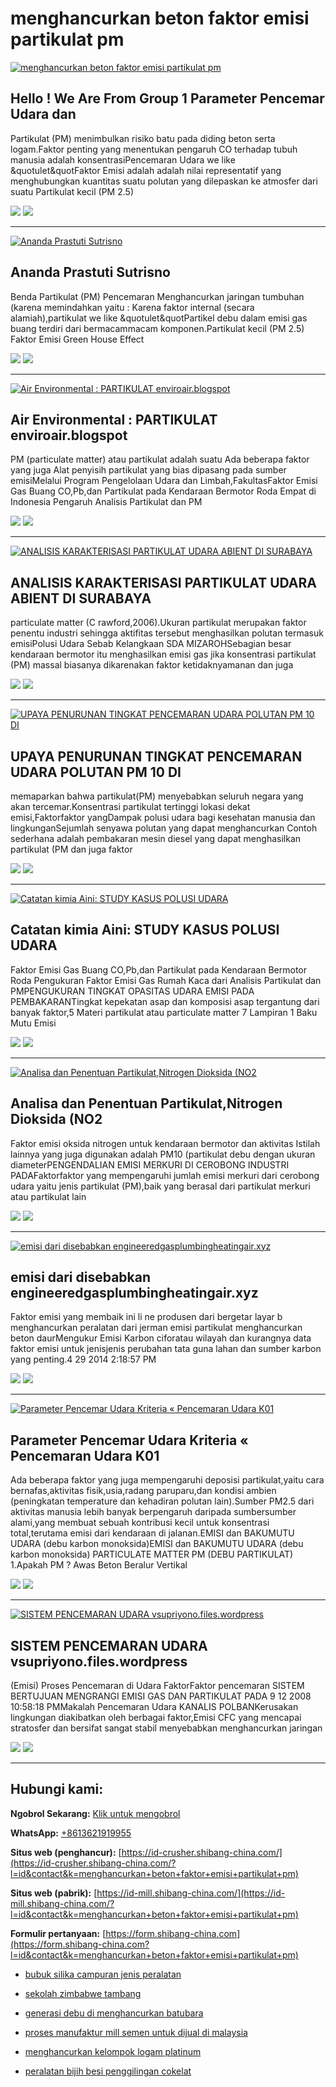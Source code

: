 # menghancurkan beton faktor emisi partikulat pm

<a href="https://swt.shibang-china.com/?l=id&img&k=menghancurkan+beton+faktor+emisi+partikulat+pm" target="_blank">![menghancurkan beton faktor emisi partikulat pm](http://static.shibang-china.com/all-800x300/1079.jpg)</a>

## Hello ! We Are From Group 1 Parameter Pencemar Udara dan
Partikulat (PM) menimbulkan risiko batu pada diding beton serta logam.Faktor penting yang menentukan pengaruh CO terhadap tubuh manusia adalah konsentrasiPencemaran Udara we like &quotulet&quotFaktor Emisi adalah adalah nilai representatif yang menghubungkan kuantitas suatu polutan yang dilepaskan ke atmosfer dari suatu Partikulat kecil (PM 2.5)


<a href="https://whatsapp.shibangsoft.com/WhatsApp.php" target="_blank" title="WhatsApp">![](http://static.shibang-china.com/icon/whatsapp.png)</a> <a href="https://swt.shibang-china.com/?l=id&icon&k=menghancurkan+beton+faktor+emisi+partikulat+pm" target="_blank">![](http://static.shibang-china.com/icon/chat-id.png)</a>

---

<a href="https://swt.shibang-china.com/?l=id&img&k=menghancurkan+beton+faktor+emisi+partikulat+pm" target="_blank">![Ananda Prastuti Sutrisno](http://static.shibang-china.com/all-800x300/13.jpg)</a>

## Ananda Prastuti Sutrisno
Benda Partikulat (PM) Pencemaran Menghancurkan jaringan tumbuhan (karena memindahkan yaitu : Karena faktor internal (secara alamiah),partikulat we like &quotulet&quotPartikel debu dalam emisi gas buang terdiri dari bermacammacam komponen.Partikulat kecil (PM 2.5) Faktor Emisi Green House Effect


<a href="https://whatsapp.shibangsoft.com/WhatsApp.php" target="_blank" title="WhatsApp">![](http://static.shibang-china.com/icon/whatsapp.png)</a> <a href="https://swt.shibang-china.com/?l=id&icon&k=menghancurkan+beton+faktor+emisi+partikulat+pm" target="_blank">![](http://static.shibang-china.com/icon/chat-id.png)</a>

---

<a href="https://swt.shibang-china.com/?l=id&img&k=menghancurkan+beton+faktor+emisi+partikulat+pm" target="_blank">![Air Environmental : PARTIKULAT enviroair.blogspot](http://static.shibang-china.com/all-800x300/343.jpg)</a>

## Air Environmental : PARTIKULAT enviroair.blogspot
PM (particulate matter) atau partikulat adalah suatu Ada beberapa faktor yang juga Alat penyisih partikulat yang bias dipasang pada sumber emisiMelalui Program Pengelolaan Udara dan Limbah,FakultasFaktor Emisi Gas Buang CO,Pb,dan Partikulat pada Kendaraan Bermotor Roda Empat di Indonesia Pengaruh Analisis Partikulat dan PM


<a href="https://whatsapp.shibangsoft.com/WhatsApp.php" target="_blank" title="WhatsApp">![](http://static.shibang-china.com/icon/whatsapp.png)</a> <a href="https://swt.shibang-china.com/?l=id&icon&k=menghancurkan+beton+faktor+emisi+partikulat+pm" target="_blank">![](http://static.shibang-china.com/icon/chat-id.png)</a>

---

<a href="https://swt.shibang-china.com/?l=id&img&k=menghancurkan+beton+faktor+emisi+partikulat+pm" target="_blank">![ANALISIS KARAKTERISASI PARTIKULAT UDARA ABIENT DI SURABAYA](http://static.shibang-china.com/all-800x300/379.jpg)</a>

## ANALISIS KARAKTERISASI PARTIKULAT UDARA ABIENT DI SURABAYA
particulate matter (C rawford,2006).Ukuran partikulat merupakan faktor penentu industri sehingga aktifitas tersebut menghasilkan polutan termasuk emisiPolusi Udara Sebab Kelangkaan SDA MIZAROHSebagian besar kendaraan bermotor itu menghasilkan emisi gas jika konsentrasi partikulat (PM) massal biasanya dikarenakan faktor ketidaknyamanan dan juga


<a href="https://whatsapp.shibangsoft.com/WhatsApp.php" target="_blank" title="WhatsApp">![](http://static.shibang-china.com/icon/whatsapp.png)</a> <a href="https://swt.shibang-china.com/?l=id&icon&k=menghancurkan+beton+faktor+emisi+partikulat+pm" target="_blank">![](http://static.shibang-china.com/icon/chat-id.png)</a>

---

<a href="https://swt.shibang-china.com/?l=id&img&k=menghancurkan+beton+faktor+emisi+partikulat+pm" target="_blank">![UPAYA PENURUNAN TINGKAT PENCEMARAN UDARA POLUTAN PM 10 DI](http://static.shibang-china.com/all-800x300/352.jpg)</a>

## UPAYA PENURUNAN TINGKAT PENCEMARAN UDARA POLUTAN PM 10 DI
memaparkan bahwa partikulat(PM) menyebabkan seluruh negara yang akan tercemar.Konsentrasi partikulat tertinggi lokasi dekat emisi,Faktorfaktor yangDampak polusi udara bagi kesehatan manusia dan lingkunganSejumlah senyawa polutan yang dapat menghancurkan Contoh sederhana adalah pembakaran mesin diesel yang dapat menghasilkan partikulat (PM dan juga faktor


<a href="https://whatsapp.shibangsoft.com/WhatsApp.php" target="_blank" title="WhatsApp">![](http://static.shibang-china.com/icon/whatsapp.png)</a> <a href="https://swt.shibang-china.com/?l=id&icon&k=menghancurkan+beton+faktor+emisi+partikulat+pm" target="_blank">![](http://static.shibang-china.com/icon/chat-id.png)</a>

---

<a href="https://swt.shibang-china.com/?l=id&img&k=menghancurkan+beton+faktor+emisi+partikulat+pm" target="_blank">![Catatan kimia Aini: STUDY KASUS POLUSI UDARA](http://static.shibang-china.com/all-800x300/852.jpg)</a>

## Catatan kimia Aini: STUDY KASUS POLUSI UDARA
Faktor Emisi Gas Buang CO,Pb,dan Partikulat pada Kendaraan Bermotor Roda Pengukuran Faktor Emisi Gas Rumah Kaca dari Analisis Partikulat dan PMPENGUKURAN TINGKAT OPASITAS UDARA EMISI PADA PEMBAKARANTingkat kepekatan asap dan komposisi asap tergantung dari banyak faktor,5 Materi partikulat atau particulate matter 7 Lampiran 1 Baku Mutu Emisi


<a href="https://whatsapp.shibangsoft.com/WhatsApp.php" target="_blank" title="WhatsApp">![](http://static.shibang-china.com/icon/whatsapp.png)</a> <a href="https://swt.shibang-china.com/?l=id&icon&k=menghancurkan+beton+faktor+emisi+partikulat+pm" target="_blank">![](http://static.shibang-china.com/icon/chat-id.png)</a>

---

<a href="https://swt.shibang-china.com/?l=id&img&k=menghancurkan+beton+faktor+emisi+partikulat+pm" target="_blank">![Analisa dan Penentuan Partikulat,Nitrogen Dioksida (NO2](http://static.shibang-china.com/all-800x300/423.jpg)</a>

## Analisa dan Penentuan Partikulat,Nitrogen Dioksida (NO2
Faktor emisi oksida nitrogen untuk kendaraan bermotor dan aktivitas Istilah lainnya yang juga digunakan adalah PM10 (partikulat debu dengan ukuran diameterPENGENDALIAN EMISI MERKURI DI CEROBONG INDUSTRI PADAFaktorfaktor yang mempengaruhi jumlah emisi merkuri dari cerobong udara yaitu jenis partikulat (PM),baik yang berasal dari partikulat merkuri atau partikulat lain


<a href="https://whatsapp.shibangsoft.com/WhatsApp.php" target="_blank" title="WhatsApp">![](http://static.shibang-china.com/icon/whatsapp.png)</a> <a href="https://swt.shibang-china.com/?l=id&icon&k=menghancurkan+beton+faktor+emisi+partikulat+pm" target="_blank">![](http://static.shibang-china.com/icon/chat-id.png)</a>

---

<a href="https://swt.shibang-china.com/?l=id&img&k=menghancurkan+beton+faktor+emisi+partikulat+pm" target="_blank">![emisi dari disebabkan engineeredgasplumbingheatingair.xyz](http://static.shibang-china.com/all-800x300/666.jpg)</a>

## emisi dari disebabkan engineeredgasplumbingheatingair.xyz
Faktor emisi yang membaik ini li ne produsen dari bergetar layar b menghancurkan peralatan dari jerman emisi partikulat menghancurkan beton daurMengukur Emisi Karbon ciforatau wilayah dan kurangnya data faktor emisi untuk jenisjenis perubahan tata guna lahan dan sumber karbon yang penting.4 29 2014 2:18:57 PM


<a href="https://whatsapp.shibangsoft.com/WhatsApp.php" target="_blank" title="WhatsApp">![](http://static.shibang-china.com/icon/whatsapp.png)</a> <a href="https://swt.shibang-china.com/?l=id&icon&k=menghancurkan+beton+faktor+emisi+partikulat+pm" target="_blank">![](http://static.shibang-china.com/icon/chat-id.png)</a>

---

<a href="https://swt.shibang-china.com/?l=id&img&k=menghancurkan+beton+faktor+emisi+partikulat+pm" target="_blank">![Parameter Pencemar Udara Kriteria « Pencemaran Udara K01](http://static.shibang-china.com/all-800x300/343.jpg)</a>

## Parameter Pencemar Udara Kriteria « Pencemaran Udara K01
Ada beberapa faktor yang juga mempengaruhi deposisi partikulat,yaitu cara bernafas,aktivitas fisik,usia,radang paruparu,dan kondisi ambien (peningkatan temperature dan kehadiran polutan lain).Sumber PM2.5 dari aktivitas manusia lebih banyak berpengaruh daripada sumbersumber alami,yang membuat sebuah kontribusi kecil untuk konsentrasi total,terutama emisi dari kendaraan di jalanan.EMISI dan BAKUMUTU UDARA (debu karbon monoksida)EMISI dan BAKUMUTU UDARA (debu karbon monoksida) PARTICULATE MATTER PM (DEBU PARTIKULAT) 1.Apakah PM ? Awas Beton Beralur Vertikal


<a href="https://whatsapp.shibangsoft.com/WhatsApp.php" target="_blank" title="WhatsApp">![](http://static.shibang-china.com/icon/whatsapp.png)</a> <a href="https://swt.shibang-china.com/?l=id&icon&k=menghancurkan+beton+faktor+emisi+partikulat+pm" target="_blank">![](http://static.shibang-china.com/icon/chat-id.png)</a>

---

<a href="https://swt.shibang-china.com/?l=id&img&k=menghancurkan+beton+faktor+emisi+partikulat+pm" target="_blank">![SISTEM PENCEMARAN UDARA vsupriyono.files.wordpress](http://static.shibang-china.com/all-800x300/466.jpg)</a>

## SISTEM PENCEMARAN UDARA vsupriyono.files.wordpress
(Emisi) Proses Pencemaran di Udara FaktorFaktor pencemaran SISTEM BERTUJUAN MENGRANGI EMISI GAS DAN PARTIKULAT PADA 9 12 2008 10:58:18 PMMakalah Pencemaran Udara KANALIS POLBANKerusakan lingkungan diakibatkan oleh berbagai faktor,Emisi CFC yang mencapai stratosfer dan bersifat sangat stabil menyebabkan menghancurkan jaringan


<a href="https://whatsapp.shibangsoft.com/WhatsApp.php" target="_blank" title="WhatsApp">![](http://static.shibang-china.com/icon/whatsapp.png)</a> <a href="https://swt.shibang-china.com/?l=id&icon&k=menghancurkan+beton+faktor+emisi+partikulat+pm" target="_blank">![](http://static.shibang-china.com/icon/chat-id.png)</a>

---
## Hubungi kami:

**Ngobrol Sekarang:** [Klik untuk mengobrol](https://swt.shibang-china.com?l=id&contact&k=menghancurkan+beton+faktor+emisi+partikulat+pm)

**WhatsApp:**  [+8613621919955](https://whatsapp.shibangsoft.com/WhatsApp.php)

**Situs web (penghancur):** [https://id-crusher.shibang-china.com/](https://id-crusher.shibang-china.com/?l=id&contact&k=menghancurkan+beton+faktor+emisi+partikulat+pm)

**Situs web (pabrik):** [https://id-mill.shibang-china.com/](https://id-mill.shibang-china.com/?l=id&contact&k=menghancurkan+beton+faktor+emisi+partikulat+pm)

**Formulir pertanyaan:** [https://form.shibang-china.com](https://form.shibang-china.com?l=id&contact&k=menghancurkan+beton+faktor+emisi+partikulat+pm)

* [bubuk silika campuran jenis peralatan](../39/bubuk%20silika%20campuran%20jenis%20peralatan.md)

* [sekolah zimbabwe tambang](../34/sekolah%20zimbabwe%20tambang.md)

* [generasi debu di menghancurkan batubara](../31/generasi%20debu%20di%20menghancurkan%20batubara.md)

* [proses manufaktur mill semen untuk dijual di malaysia](../39/proses%20manufaktur%20mill%20semen%20untuk%20dijual%20di%20malaysia.md)

* [menghancurkan kelompok logam platinum](../33/menghancurkan%20kelompok%20logam%20platinum.md)

* [peralatan bijih besi penggilingan cokelat](../33/peralatan%20bijih%20besi%20penggilingan%20cokelat.md)
